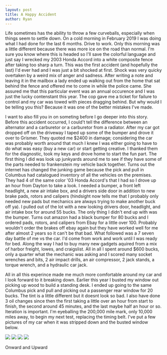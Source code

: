 ```yaml
---
layout: post
title: A Happy Accident
author: Ryan
---
```

Life sometimes has the ability to throw a few curveballs, especially when things seem to settle down. On a cold morning in February 2019 I was doing what I had done for the last 6 months. Drive to work. Only this morning was a little different because there was more ice on the road than normal. I'm sure you know where this is headed so I'll save the colorful language and just say I wrecked my 2003 Honda Accord into a white composite fence after taking too sharp a turn. This was the first accident (and hopefully the last) I'd ever had and I was just a bit shocked at first. Shock was very quicky overtaken by a weird mix of anger and sadness. After writing a note and leaving it in the mailbox a lady ended up walking out from the home that sat behind the fence and offered me to come in while the police came. She assured me that this particular event was an annual occurence and I was just the lucky contenstant this year. The cop gave me a ticket for failure to control and my car was towed with pieces dragging behind. But why would I be telling you this? Because it was one of the better mistakes I've made.

I want to also fill you in on someting before I go deeper into this story. Before this accident occurred, I could't tell the difference between an alternator and a carburetor or a carburetor from a radiator. After my car got dropped off on the driveway I taped up some of the bumper and drove it over to Grismer. They quoted me $2400 in damage; considering the car was probably worth around that much I knew I was either going to have to do what was easy (buy a new car) or start getting creative. I thanked them for the diagnostic, took my keys and drove home to start the fun part. The first thing I did was look up junkyards around me to see if they have some of the parts needed to frankenstein my vehicle back together. Turns out the internet has changed the junking game because the pick and pull in Columbus had catalogued inventory of all the vehicles on the premises. They had 4 of the same color '03 Honda Accord's that I had so I drove up an hour from Dayton to take a look. I needed a bumper, a front left headlight, a new air intake box, and a drivers side door in addition to new brake pads, rotors and calipers (hindsight now tells me that I probably only needed new pads but mechanics are always trying to make another buck off ya). I pulled out of the lot with a new looking drivers door, headlight, and air intake box for around 55 bucks. The only thing I didn't end up with was the bumper. Turns out amazon had a black bumper for 80 bucks and I ordered pads, rotors, and calipers from Ebay for a little over 100. Probably wouldn't order the brakes off ebay again but they have worked well for me after almost 2 years so it can't be that bad. What followed was a 7 seven day battle of me vs the car. I'd come from work and work until I was ready for bed. Along the way I had to buy many new gadgets aquired from a mix of harbor freight, lowes, and craigslist. All in all I spent around $600 bucks, only a quarter what the mechanic was asking and I scored many socket wrenches and bits, 2 air impact drills, an air compressor, 2 jack stands, a torque wrench, and a hydraulic car jack. 

All in all this experince made me much more comfortable around my car and I look forward to it breaking down. Earlier this year I busted my window out picking up wood to build a standing desk. I ended up going to the same Columbus pick and pull and picking out a passenger rear window for 20 bucks. The tint is a little different but it doesnt look so bad. I also have done 3 oil changes since then the first taking a little over an hour from start to finish, the second around 45 minutes, and the last maybe half an hour or so. Iteration is important. I'm eyeballing the 200,000 mile mark, only 10,000 miles away, to begin my next test, replacing the timing belt. I've put a few pictures of my car when it was stripped down and the busted window below. 

<img src="https://lh3.googleusercontent.com/MKTga850LvPDPinmBc50maRlrSC5yH7CHhXixfRGx3obWalAqKGrdDNbrJYn_0eeyLLjNKI3168ukNBAgz8dBeCRrUSe-CepyiVznJA24UoCUQPyT0pvO3S0WJjqmKlvNwbpzOB2=w300">
<img src="https://lh3.googleusercontent.com/hUDr32tFw_L8jh_K_lZ-0bhWUwoGSGzu63jeh9T2zMLF6lGbyYmgOA6p9J-B95UukMSovi1Dtg05igRpzRaq8ShKN59JF-V_v9Oy_KyyrbWoH6yo8ofCkdAMwHY0JQQ8mnU5Mw8p=w300">
<img src="https://lh3.googleusercontent.com/xKQagRRz8yUDJhsYYV6VF-vEuWpGZ8MKpxJCvtNEYkNCUBuZCcnqfEK1JQ92jiEECqt_0gVMYYOIYRtkQz8nts03cO7elS0CuDiQukTMUX5kKlfoswIlOuXxhdYMrE0iOl4rnQUneQ=w300">
<img src="https://lh3.googleusercontent.com/LKMzHnZ2BB6aCtzCVcW-ybkb9YYVNG6sVHxQ4fC9ycma_k50GVjdsOsTyOMhhWoUdlAGFAfk9uJxIleQJG7LZniYSAxgkSxGMob_KgWZEGu7vL3End8BTRYMetIBDPPP9bI5p0V8=w300">

Onward and Upward


